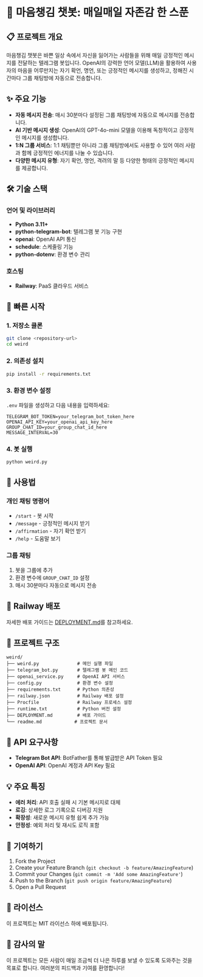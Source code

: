 # 💖 마음챙김 챗봇: 매일매일 자존감 한 스푼

## 📋 프로젝트 개요

마음챙김 챗봇은 바쁜 일상 속에서 자신을 잃어가는 사람들을 위해 매일 긍정적인 메시지를 전달하는 텔레그램 봇입니다. OpenAI의 강력한 언어 모델(LLM)을 활용하여 사용자의 마음을 어루만지는 자기 확언, 명언, 또는 긍정적인 메시지를 생성하고, 정해진 시간마다 그룹 채팅방에 자동으로 전송합니다.

## ✨ 주요 기능

- **자동 메시지 전송**: 매시 30분마다 설정된 그룹 채팅방에 자동으로 메시지를 전송합니다.
- **AI 기반 메시지 생성**: OpenAI의 GPT-4o-mini 모델을 이용해 독창적이고 긍정적인 메시지를 생성합니다.
- **1:N 그룹 서비스**: 1:1 채팅뿐만 아니라 그룹 채팅방에서도 사용할 수 있어 여러 사람과 함께 긍정적인 에너지를 나눌 수 있습니다.
- **다양한 메시지 유형**: 자기 확언, 명언, 격려의 말 등 다양한 형태의 긍정적인 메시지를 제공합니다.

## 🛠️ 기술 스택

### 언어 및 라이브러리
- **Python 3.11+**
- **python-telegram-bot**: 텔레그램 봇 기능 구현
- **openai**: OpenAI API 통신
- **schedule**: 스케줄링 기능
- **python-dotenv**: 환경 변수 관리

### 호스팅
- **Railway**: PaaS 클라우드 서비스

## 🚀 빠른 시작

### 1. 저장소 클론
```bash
git clone <repository-url>
cd weird
```

### 2. 의존성 설치
```bash
pip install -r requirements.txt
```

### 3. 환경 변수 설정
`.env` 파일을 생성하고 다음 내용을 입력하세요:
```env
TELEGRAM_BOT_TOKEN=your_telegram_bot_token_here
OPENAI_API_KEY=your_openai_api_key_here
GROUP_CHAT_ID=your_group_chat_id_here
MESSAGE_INTERVAL=30
```

### 4. 봇 실행
```bash
python weird.py
```

## 📱 사용법

### 개인 채팅 명령어
- `/start` - 봇 시작
- `/message` - 긍정적인 메시지 받기
- `/affirmation` - 자기 확언 받기
- `/help` - 도움말 보기

### 그룹 채팅
1. 봇을 그룹에 추가
2. 환경 변수에 `GROUP_CHAT_ID` 설정
3. 매시 30분마다 자동으로 메시지 전송

## 🚀 Railway 배포

자세한 배포 가이드는 [DEPLOYMENT.md](DEPLOYMENT.md)를 참고하세요.

## 📁 프로젝트 구조

```
weird/
├── weird.py              # 메인 실행 파일
├── telegram_bot.py       # 텔레그램 봇 메인 코드
├── openai_service.py     # OpenAI API 서비스
├── config.py             # 환경 변수 설정
├── requirements.txt      # Python 의존성
├── railway.json          # Railway 배포 설정
├── Procfile              # Railway 프로세스 설정
├── runtime.txt           # Python 버전 설정
├── DEPLOYMENT.md         # 배포 가이드
└── readme.md            # 프로젝트 문서
```

## 🔧 API 요구사항

- **Telegram Bot API**: BotFather를 통해 발급받은 API Token 필요
- **OpenAI API**: OpenAI 계정과 API Key 필요

## 💡 주요 특징

- **에러 처리**: API 호출 실패 시 기본 메시지로 대체
- **로깅**: 상세한 로그 기록으로 디버깅 지원
- **확장성**: 새로운 메시지 유형 쉽게 추가 가능
- **안정성**: 예외 처리 및 재시도 로직 포함

## 🤝 기여하기

1. Fork the Project
2. Create your Feature Branch (`git checkout -b feature/AmazingFeature`)
3. Commit your Changes (`git commit -m 'Add some AmazingFeature'`)
4. Push to the Branch (`git push origin feature/AmazingFeature`)
5. Open a Pull Request

## 📄 라이선스

이 프로젝트는 MIT 라이선스 하에 배포됩니다.

## 💖 감사의 말

이 프로젝트는 모든 사람이 매일 조금씩 더 나은 하루를 보낼 수 있도록 도와주는 것을 목표로 합니다. 여러분의 피드백과 기여를 환영합니다!